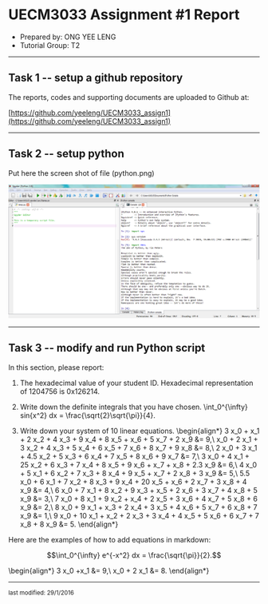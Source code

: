 UECM3033 Assignment #1 Report
========================================================

- Prepared by: ONG YEE LENG
- Tutorial Group: T2

--------------------------------------------------------

## Task 1 -- setup a github repository

The reports, codes and supporting documents are uploaded to Github at: 

[https://github.com/yeeleng/UECM3033_assign1](https://github.com/yeeleng/UECM3033_assign1)


---------------------------------------------------------

## Task 2 -- setup python

Put here the screen shot of file (python.png)

![python.png](python.png)


------------------------------------------------------------

## Task 3 -- modify and run Python script

In this section, please report:

1. The hexadecimal value of your student ID.
    Hexadecimal representation of 1204756 is 0x126214.

2. Write down the definite integrals that you have chosen.
    \int_0^{\infty} sin{x^2} dx = \frac{\sqrt{2}\sqrt{\pi}}{4}.

3. Write down your system of 10 linear equations.
	\begin{align*}
    3 x_0 + x_1 + 2 x_2 + 4 x_3 + 9 x_4 + 8 x_5 + x_6 + 5 x_7 + 2 x_9 &= 9,\\
	x_0 + 2 x_1 + 3 x_2 + 4 x_3 + 5 x_4 + 6 x_5 + 7 x_6 + 8 x_7 + 9 x_8 &= 8,\\
	2 x_0 + 3 x_1 + 4.5 x_2 + 5 x_3 + 6 x_4 + 7 x_5 + 8 x_6 + 9 x_7 &= 7,\\
	3 x_0 + 4 x_1 + 25 x_2 + 6 x_3 + 7 x_4 + 8 x_5 + 9 x_6 + x_7 + x_8 + 2.3 x_9 &= 6,\\
	4 x_0 + 5 x_1 + 6 x_2 + 7 x_3 + 8 x_4 + 9 x_5 + x_7 + 2 x_8 + 3 x_9 &= 5,\\
	5.5 x_0 + 6 x_1 + 7 x_2 + 8 x_3 + 9 x_4 + 20 x_5 + x_6 + 2 x_7 + 3 x_8 + 4 x_9 &= 4,\\
	6 x_0 + 7 x_1 + 8 x_2 + 9 x_3 + x_5 + 2 x_6 + 3 x_7 + 4 x_8 + 5 x_9 &= 3,\\
	7 x_0 + 8 x_1 + 9 x_2 + x_4 + 2 x_5 + 3 x_6 + 4 x_7 + 5 x_8 + 6 x_9 &= 2,\\
	8 x_0 + 9 x_1 + x_3 + 2 x_4 + 3 x_5 + 4 x_6 + 5 x_7 + 6 x_8 + 7 x_9 &= 1,\\
	9 x_0 + 10 x_1 + x_2 + 2 x_3 + 3 x_4 + 4 x_5 + 5 x_6 + 6 x_7 + 7 x_8 + 8 x_9 &= 5.
	\end{align*}

Here are the examples of how to add equations in markdown:

$$\int_0^{\infty} e^{-x^2} dx = \frac{\sqrt{\pi}}{2}.$$

\begin{align*}
3 x_0 +x_1 &= 9,\\
x_0 + 2 x_1 &= 8.
\end{align*}

-----------------------------------

<sup>last modified: 29/1/2016</sup>
